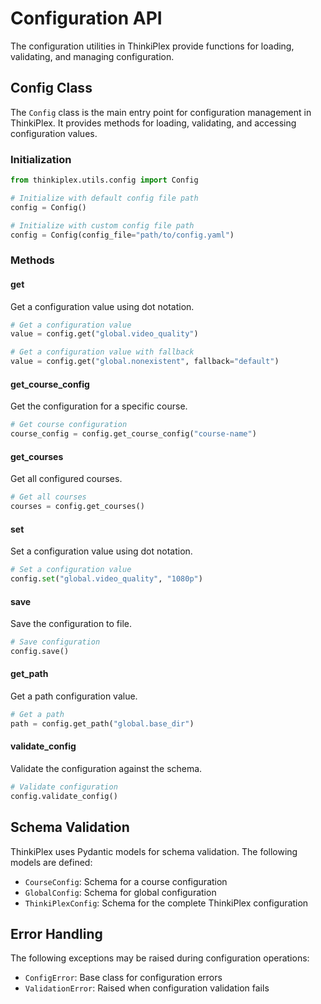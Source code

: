 # Configuration API

The configuration utilities in ThinkiPlex provide functions for loading, validating, and managing configuration.

## Config Class

The `Config` class is the main entry point for configuration management in ThinkiPlex. It provides methods for loading, validating, and accessing configuration values.

### Initialization

```python
from thinkiplex.utils.config import Config

# Initialize with default config file path
config = Config()

# Initialize with custom config file path
config = Config(config_file="path/to/config.yaml")
```

### Methods

#### get

Get a configuration value using dot notation.

```python
# Get a configuration value
value = config.get("global.video_quality")

# Get a configuration value with fallback
value = config.get("global.nonexistent", fallback="default")
```

#### get_course_config

Get the configuration for a specific course.

```python
# Get course configuration
course_config = config.get_course_config("course-name")
```

#### get_courses

Get all configured courses.

```python
# Get all courses
courses = config.get_courses()
```

#### set

Set a configuration value using dot notation.

```python
# Set a configuration value
config.set("global.video_quality", "1080p")
```

#### save

Save the configuration to file.

```python
# Save configuration
config.save()
```

#### get_path

Get a path configuration value.

```python
# Get a path
path = config.get_path("global.base_dir")
```

#### validate_config

Validate the configuration against the schema.

```python
# Validate configuration
config.validate_config()
```

## Schema Validation

ThinkiPlex uses Pydantic models for schema validation. The following models are defined:

- `CourseConfig`: Schema for a course configuration
- `GlobalConfig`: Schema for global configuration
- `ThinkiPlexConfig`: Schema for the complete ThinkiPlex configuration

## Error Handling

The following exceptions may be raised during configuration operations:

- `ConfigError`: Base class for configuration errors
- `ValidationError`: Raised when configuration validation fails